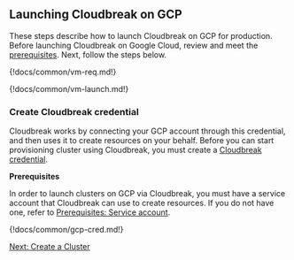 ## Launching Cloudbreak on GCP

These steps describe how to launch Cloudbreak on GCP for production. 
Before launching Cloudbreak on Google Cloud, review and meet the [prerequisites](#prerequisites). Next, follow the steps below.  


{!docs/common/vm-req.md!}

{!docs/common/vm-launch.md!}
 

### Create Cloudbreak credential

Cloudbreak works by connecting your GCP account through this credential, and then uses it to create resources on your behalf. Before you can start provisioning cluster using Cloudbreak, you must create a [Cloudbreak credential](concepts.md#cloudbreak-credential).  

**Prerequisites**

In order to launch clusters on GCP via Cloudbreak, you must have a service account that Cloudbreak can use to create resources. If you do not have one, refer to [Prerequisites: Service account](#service-account).  

{!docs/common/gcp-cred.md!}


<div class="next">
<a href="../gcp-create/index.html">Next: Create a Cluster</a>
</div>
